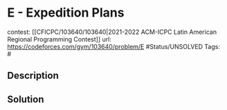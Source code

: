 # E - Expedition Plans

contest: [[CFICPC/103640/103640|2021-2022 ACM-ICPC Latin American Regional Programming Contest]]
url: https://codeforces.com/gym/103640/problem/E
#Status/UNSOLVED
Tags: #

## Description

## Solution

